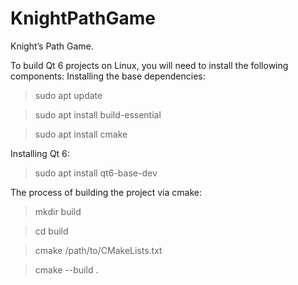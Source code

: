 # KnightPathGame
Knight’s Path Game.

To build Qt 6 projects on Linux, you will need to install the following components:
Installing the base dependencies:
>sudo apt update

>sudo apt install build-essential

>sudo apt install cmake

Installing Qt 6:
>sudo apt install qt6-base-dev

The process of building the project via cmake:
>mkdir build

>cd build

>cmake /path/to/CMakeLists.txt

>cmake --build .
